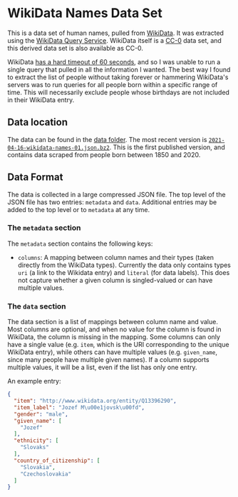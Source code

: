 # WikiData Names Data Set

This is a data set of human names, pulled from [WikiData](https://wikidata.org). It was extracted using the [WikiData Query Service](https://query.wikidata.org/). WikiData itself is a [CC-0](https://creativecommons.org/share-your-work/public-domain/cc0/) data set, and this derived data set is also available as CC-0.

WikiData [has a hard timeout of 60 seconds](https://en.wikibooks.org/wiki/SPARQL/Wikidata_Query_Service#Query_timeout), and so I was unable to run a single query that pulled in all the information I wanted. The best way I found to extract the list of people without taking forever or hammering WikiData's servers was to run queries for all people born within a specific range of time. This will necessarily exclude people whose birthdays are not included in their WikiData entry.

## Data location

The data can be found in the <a href="https://github.com/pganssle/wikidata_names/tree/pages/data">data folder</a>. The most recent version is [`2021-04-16-wikidata-names-01.json.bz2`](data/2021-04-16-wikidata-names-01.json.bz2). This is the first published version, and contains data scraped from people born between 1850 and 2020.

## Data Format
The data is collected in a large compressed JSON file. The top level of the JSON file has two entries: `metadata` and `data`. Additional entries may be added to the top level or to `metadata` at any time.

### The `metadata` section

The `metadata` section contains the following keys:

- `columns`: A mapping between column names and their types (taken directly from the WikiData types). Currently the data only contains types `uri` (a link to the Wikidata entry) and `literal` (for data labels). This does not capture whether a given column is singled-valued or can have multiple values.

### The `data` section

The data section is a list of mappings between column name and value. Most columns are optional, and when no value for the column is found in WikiData, the column is missing in the mapping. Some columns can only have a single value (e.g. `item`, which is the URI corresponding to the unique WikiData entry), while others can have multiple values (e.g. `given_name`, since many people have multiple given names). If a column supports multiple values, it will be a  list, even if the list has only one entry.

An example entry:

```json
{
  "item": "http://www.wikidata.org/entity/Q13396290",
  "item_label": "Jozef M\u00e1jovsk\u00fd",
  "gender": "male",
  "given_name": [
    "Jozef"
  ],
  "ethnicity": [
    "Slovaks"
  ],
  "country_of_citizenship": [
    "Slovakia",
    "Czechoslovakia"
  ]
}
```


